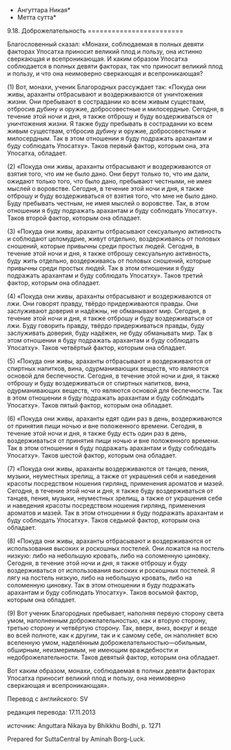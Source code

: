 * Ангуттара Никая*
* Метта сутта*

9\.18\. Доброжелательность
\=\=\=\=\=\=\=\=\=\=\=\=\=\=\=\=\=\=\=\=\=\=\=\=

Благословенный сказал: «Монахи, соблюдаемая в полных девяти факторах Упосатха приносит великий плод и пользу, она истинно сверкающая и всепроникающая\. И каким образом Упосатха соблюдается в полных девяти факторах, так что приносит великий плод и пользу, и что она неимоверно сверкающая и всепроникающая?

\(1\) Вот, монахи, ученик Благородных рассуждает так: «Покуда они живы, араханты отбрасывают и воздерживаются от уничтожения жизни\. Они пребывают в сострадании ко всем живым существам, отбросив дубину и оружие, добросовестные и милосердные\. Сегодня, в течение этой ночи и дня, я также отброшу и буду воздерживаться от уничтожения жизни\. Я также буду пребывать в сострадании ко всем живым существам, отбросив дубину и оружие, добросовестным и милосердным\. Так в этом отношении я буду подражать арахантам и буду соблюдать Упосатху»\. Таков первый фактор, которым она, эта Упосатха, обладает\.

\(2\) «Покуда они живы, араханты отбрасывают и воздерживаются от взятия того, что им не было дано\. Они берут только то, что им дали, ожидают только того, что было дано, пребывают честными, не имея мыслей о воровстве\. Сегодня, в течение этой ночи и дня, я также отброшу и буду воздерживаться от взятия того, что мне не было дано\. Буду пребывать честным, не имея мыслей о воровстве\. Так, в этом отношении я буду подражать арахантам и буду соблюдать Упосатху»\. Таков второй фактор, которым она обладает\.

\(3\) «Покуда они живы, араханты отбрасывают сексуальную активность и соблюдают целомудрие, живут отдельно, воздерживаясь от половых сношений, которые привычны среди простых людей\. Сегодня, в течение этой ночи и дня, я также отброшу сексуальную активность, буду жить отдельно, воздерживаясь от половых сношений, которые привычны среди простых людей\. Так в этом отношении я буду подражать арахантам и буду соблюдать Упосатху»\. Таков третий фактор, которым она обладает\.

\(4\) «Покуда они живы, араханты отбрасывают и воздерживаются от лжи\. Они говорят правду, твёрдо придерживаются правды\. Они заслуживают доверия и надёжны, не обманывают мир\. Сегодня, в течение этой ночи и дня, я также отброшу и буду воздерживаться от лжи\. Буду говорить правду, твёрдо придерживаться правды, буду заслуживать доверия, буду надёжен, не буду обманывать мир\. Так в этом отношении я буду подражать арахантам и буду соблюдать Упосатху»\. Таков четвёртый фактор, которым она обладает\.

\(5\) «Покуда они живы, араханты отбрасывают и воздерживаются от спиртных напитков, вина, одурманивающих веществ, что являются основой для беспечности\. Сегодня, в течение этой ночи и дня, я также отброшу и буду воздерживаться от спиртных напитков, вина, одурманивающих веществ, что являются основой для беспечности\. Так в этом отношении я буду подражать арахантам и буду соблюдать Упосатху»\. Таков пятый фактор, которым она обладает\.

\(6\) «Покуда они живы, араханты едят один раз в день, воздерживаются от принятия пищи ночью и вне положенного времени\. Сегодня, в течение этой ночи и дня, я также буду есть один раз в день, воздерживаться от принятия пищи ночью и вне положенного времени\. Так в этом отношении я буду подражать арахантам и буду соблюдать Упосатху»\. Таков шестой фактор, которым она обладает\.

\(7\) «Покуда они живы, араханты воздерживаются от танцев, пения, музыки, неуместных зрелищ, а также от украшения себя и наведения красоты посредством ношения гирлянд, применения ароматов и мазей\. Сегодня, в течение этой ночи и дня, я также буду воздерживаться от танцев, пения, музыки, неуместных зрелищ, а также от украшения себя и наведения красоты посредством ношения гирлянд, применения ароматов и мазей\. Так в этом отношении я буду подражать арахантам и буду соблюдать Упосатху»\. Таков седьмой фактор, которым она обладает\.

\(8\) «Покуда они живы, араханты отбрасывают и воздерживаются от использования высоких и роскошных постелей\. Они ложатся на постель низкую: либо на небольшую кровать, либо на соломенную циновку\. Сегодня, в течение этой ночи и дня, я также отброшу и буду воздерживаться от использования высоких и роскошных постелей\. Я лягу на постель низкую, либо на небольшую кровать, либо на соломенную циновку\. Так в этом отношении я буду подражать арахантам и буду соблюдать Упосатху»\. Таков восьмой фактор, которым она обладает\.

\(9\) Вот ученик Благородных пребывает, наполняя первую сторону света умом, наполненным доброжелательностью, как и вторую сторону, третью сторону и четвёртую сторону\. Так, вверх, вниз, вокруг и везде во всей полноте, как к другим, так и к самому себе, он наполняет всю вселенную умом, наделённым доброжелательностью—обильным, обширным, неизмеримым, не имеющим враждебности и недоброжелательности\. Таков девятый фактор, которым она обладает\.

Вот каким образом, монахи, соблюдаемая в полных девяти факторах Упосатха приносит великий плод и пользу, она неимоверно сверкающая и всепроникающая»\.

Перевод с английского: SV

редакция перевода: 17\.11\.2013

источник: Anguttara Nikaya by Bhikkhu Bodhi, p\. 1271

Prepared for SuttaCentral by Aminah Borg\-Luck\.